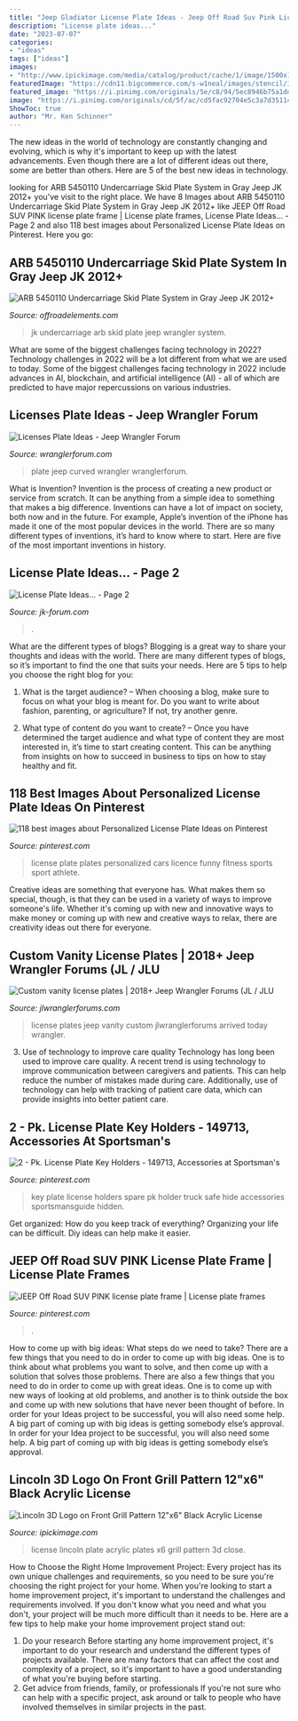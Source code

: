 ```yaml
---
title: "Jeep Gladiator License Plate Ideas - Jeep Off Road Suv Pink License Plate Frame"
description: "License plate ideas..."
date: "2023-07-07"
categories:
- "ideas"
tags: ["ideas"]
images:
- "http://www.ipickimage.com/media/catalog/product/cache/1/image/1500x1500/9df78eab33525d08d6e5fb8d27136e95/p/l/plln-abl3d-lin-04.jpg"
featuredImage: "https://cdn11.bigcommerce.com/s-w1neal/images/stencil/1280x1280/products/3502/10536/arb-skid-plate-wrangler-jk-underbody-protection-steering-components-zoom-5450110__99534.1470408895.jpg?c=2"
featured_image: "https://i.pinimg.com/originals/5e/c8/94/5ec8946b75a1dd0a44d95e96925a85f7.jpg"
image: "https://i.pinimg.com/originals/cd/5f/ac/cd5fac92704e5c3a7d351144801b4622.jpg"
ShowToc: true
author: "Mr. Ken Schinner"
---
```



The new ideas in the world of technology are constantly changing and evolving, which is why it's important to keep up with the latest advancements. Even though there are a lot of different ideas out there, some are better than others. Here are 5 of the best new ideas in technology.

	

		
looking for ARB 5450110 Undercarriage Skid Plate System in Gray Jeep JK 2012+ you've visit to the right place. We have 8 Images about ARB 5450110 Undercarriage Skid Plate System in Gray Jeep JK 2012+ like JEEP Off Road SUV PINK license plate frame | License plate frames, License Plate Ideas... - Page 2 and also 118 best images about Personalized License Plate Ideas on Pinterest. Here you go:
		
    
## ARB 5450110 Undercarriage Skid Plate System In Gray Jeep JK 2012+

<img loading=lazy src="https://cdn11.bigcommerce.com/s-w1neal/images/stencil/1280x1280/products/3502/10536/arb-skid-plate-wrangler-jk-underbody-protection-steering-components-zoom-5450110__99534.1470408895.jpg?c=2" onerror="this.onerror=null;this.src='https://tse1.mm.bing.net/th?id=OIP.jdTyDDyLFVgaF9KP2WIPOQHaE7&amp;pid=15.1';" alt="ARB 5450110 Undercarriage Skid Plate System in Gray Jeep JK 2012+">

_Source: offroadelements.com_

>jk undercarriage arb skid plate jeep wrangler system. 

	

What are some of the biggest challenges facing technology in 2022?
Technology challenges in 2022 will be a lot different from what we are used to today. Some of the biggest challenges facing technology in 2022 include advances in AI, blockchain, and artificial intelligence (AI) - all of which are predicted to have major repercussions on various industries.

    
## Licenses Plate Ideas - Jeep Wrangler Forum

<img loading=lazy src="http://i98.photobucket.com/albums/l242/cavediverjc/101_0988.jpg" onerror="this.onerror=null;this.src='https://tse3.mm.bing.net/th?id=OIP.2HI8mYIooZCM5sdbUvUZwAHaFf&amp;pid=15.1';" alt="Licenses Plate Ideas - Jeep Wrangler Forum">

_Source: wranglerforum.com_

>plate jeep curved wrangler wranglerforum. 

	

What is Invention?
Invention is the process of creating a new product or service from scratch. It can be anything from a simple idea to something that makes a big difference. Inventions can have a lot of impact on society, both now and in the future. For example, Apple’s invention of the iPhone has made it one of the most popular devices in the world. There are so many different types of inventions, it’s hard to know where to start. Here are five of the most important inventions in history.

    
## License Plate Ideas... - Page 2

<img loading=lazy src="http://my.project-jk.com/data/500/medium/plate2.jpg" onerror="this.onerror=null;this.src='https://tse2.mm.bing.net/th?id=OIP.0dtufQB9fSDYQ_u-TfU42AHaFj&amp;pid=15.1';" alt="License Plate Ideas... - Page 2">

_Source: jk-forum.com_

>. 

	

What are the different types of blogs?
Blogging is a great way to share your thoughts and ideas with the world. There are many different types of blogs, so it’s important to find the one that suits your needs. Here are 5 tips to help you choose the right blog for you: 
1. What is the target audience? – When choosing a blog, make sure to focus on what your blog is meant for. Do you want to write about fashion, parenting, or agriculture? If not, try another genre. 

2. What type of content do you want to create? – Once you have determined the target audience and what type of content they are most interested in, it’s time to start creating content. This can be anything from insights on how to succeed in business to tips on how to stay healthy and fit. 


    
## 118 Best Images About Personalized License Plate Ideas On Pinterest

<img loading=lazy src="https://s-media-cache-ak0.pinimg.com/736x/1c/d8/8b/1cd88b17886b6a33adb2d4cd05dc907f.jpg" onerror="this.onerror=null;this.src='https://tse4.mm.bing.net/th?id=OIP.BkW5AIXDA5JTUzCOYn9WRQHaJ3&amp;pid=15.1';" alt="118 best images about Personalized License Plate Ideas on Pinterest">

_Source: pinterest.com_

>license plate plates personalized cars licence funny fitness sports sport athlete. 

	

Creative ideas are something that everyone has. What makes them so special, though, is that they can be used in a variety of ways to improve someone's life. Whether it's coming up with new and innovative ways to make money or coming up with new and creative ways to relax, there are creativity ideas out there for everyone.

    
## Custom Vanity License Plates | 2018+ Jeep Wrangler Forums (JL / JLU

<img loading=lazy src="https://www.jlwranglerforums.com/forum/attachments/a2b45288-51aa-47f8-adbb-c7f0a4d7f741-jpeg.37441/" onerror="this.onerror=null;this.src='https://tse2.mm.bing.net/th?id=OIP.Kzn6Ik47rV1vCLWLHVM3vAHaFj&amp;pid=15.1';" alt="Custom vanity license plates | 2018+ Jeep Wrangler Forums (JL / JLU">

_Source: jlwranglerforums.com_

>license plates jeep vanity custom jlwranglerforums arrived today wrangler. 

	

3) Use of technology to improve care quality
Technology has long been used to improve care quality. A recent trend is using technology to improve communication between caregivers and patients. This can help reduce the number of mistakes made during care. Additionally, use of technology can help with tracking of patient care data, which can provide insights into better patient care.

    
## 2 - Pk. License Plate Key Holders - 149713, Accessories At Sportsman&#039;s

<img loading=lazy src="https://i.pinimg.com/originals/cd/5f/ac/cd5fac92704e5c3a7d351144801b4622.jpg" onerror="this.onerror=null;this.src='https://tse3.mm.bing.net/th?id=OIP.-f3N5VjRKZeTgqKrPd2BRAHaHa&amp;pid=15.1';" alt="2 - Pk. License Plate Key Holders - 149713, Accessories at Sportsman&#039;s">

_Source: pinterest.com_

>key plate license holders spare pk holder truck safe hide accessories sportsmansguide hidden. 

	

Get organized: How do you keep track of everything?
Organizing your life can be difficult. Diy ideas can help make it easier.

    
## JEEP Off Road SUV PINK License Plate Frame | License Plate Frames

<img loading=lazy src="https://i.pinimg.com/originals/5e/c8/94/5ec8946b75a1dd0a44d95e96925a85f7.jpg" onerror="this.onerror=null;this.src='https://tse4.mm.bing.net/th?id=OIP.5W8zJqzkNom0yLUlvhfumQHaE7&amp;pid=15.1';" alt="JEEP Off Road SUV PINK license plate frame | License plate frames">

_Source: pinterest.com_

>. 

	

How to come up with big ideas: What steps do we need to take?
There are a few things that you need to do in order to come up with big ideas. One is to think about what problems you want to solve, and then come up with a solution that solves those problems. There are also a few things that you need to do in order to come up with great ideas. One is to come up with new ways of looking at old problems, and another is to think outside the box and come up with new solutions that have never been thought of before. In order for your Ideas project to be successful, you will also need some help. A big part of coming up with big ideas is getting somebody else’s approval. In order for your Idea project to be successful, you will also need some help. A big part of coming up with big ideas is getting somebody else’s approval.

    
## Lincoln 3D Logo On Front Grill Pattern 12&quot;x6&quot; Black Acrylic License

<img loading=lazy src="http://www.ipickimage.com/media/catalog/product/cache/1/image/1500x1500/9df78eab33525d08d6e5fb8d27136e95/p/l/plln-abl3d-lin-04.jpg" onerror="this.onerror=null;this.src='https://tse3.mm.bing.net/th?id=OIP.CAz4dvwYw4zN1-szHEmPmAHaHa&amp;pid=15.1';" alt="Lincoln 3D Logo on Front Grill Pattern 12&quot;x6&quot; Black Acrylic License">

_Source: ipickimage.com_

>license lincoln plate acrylic plates x6 grill pattern 3d close. 

	

How to Choose the Right Home Improvement Project: Every project has its own unique challenges and requirements, so you need to be sure you're choosing the right project for your home.
When you're looking to start a home improvement project, it's important to understand the challenges and requirements involved. If you don't know what you need and what you don't, your project will be much more difficult than it needs to be. Here are a few tips to help make your home improvement project stand out:
1. Do your research
Before starting any home improvement project, it's important to do your research and understand the different types of projects available. There are many factors that can affect the cost and complexity of a project, so it's important to have a good understanding of what you're buying before starting.
2. Get advice from friends, family, or professionals
If you're not sure who can help with a specific project, ask around or talk to people who have involved themselves in similar projects in the past.

